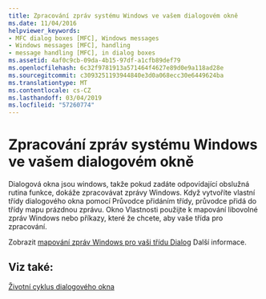 ```yaml
---
title: Zpracování zpráv systému Windows ve vašem dialogovém okně
ms.date: 11/04/2016
helpviewer_keywords:
- MFC dialog boxes [MFC], Windows messages
- Windows messages [MFC], handling
- message handling [MFC], in dialog boxes
ms.assetid: 4af0c9cb-09da-4b15-97df-a1cfb89def79
ms.openlocfilehash: 6c32f9781913a571464f4627e89d0e9a118ad28e
ms.sourcegitcommit: c3093251193944840e3d0a068ecc30e6449624ba
ms.translationtype: MT
ms.contentlocale: cs-CZ
ms.lasthandoff: 03/04/2019
ms.locfileid: "57260774"
---
```

# <a name="handling-windows-messages-in-your-dialog-box"></a>Zpracování zpráv systému Windows ve vašem dialogovém okně

Dialogová okna jsou windows, takže pokud zadáte odpovídající obslužná rutina funkce, dokáže zpracovávat zprávy Windows. Když vytvoříte vlastní třídy dialogového okna pomocí Průvodce přidáním třídy, průvodce přidá do třídy mapu prázdnou zprávu. Okno Vlastnosti použijte k mapování libovolné zpráv Windows nebo příkazy, které že chcete, aby vaše třída pro zpracování.

Zobrazit [mapování zpráv Windows pro vaši třídu Dialog](../mfc/mapping-windows-messages-to-your-class.md) Další informace.

## <a name="see-also"></a>Viz také:

[Životní cyklus dialogového okna](../mfc/life-cycle-of-a-dialog-box.md)
